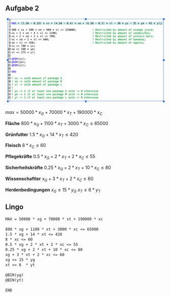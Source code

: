 ## Aufgabe 2

![Screenshot 2021-11-12 at 12.20.55.png](../../../../Attachments/Screenshot%202021-11-12%20at%2012.20.55.png)

$max = 50000 * x_G + 70000 * x_T + 190000 * x_C$

**Fläche**
$800 * x_G + 1100 * x_T + 3000 * x_C \le 65000$

**Grünfutter**
$1.5 * x_G + 14 * x_T \le 420$

**Fleisch**
$8 * x_C \le 60$

**Pflegekräfte**
$0.5 * x_G + 2 * x_T + 2 * x_C \le 55$

**Sicherheitskräfte**
$0.25 * x_G + 2 * x_T + 10 * x_C \le 80$

**Wissenschaftler**
$x_G + 3 * x_T + 2 * x_C \le 60$

**Herdenbedingungen**
$x_G \le 15 * y_G$
$x_T \le 6  * y_T$

## Lingo

````lingo
MAX = 50000 * xg + 70000 * xt + 190000 * xc

800 * xg + 1100 * xt + 3000 * xc <= 65000
1.5 * xg + 14 * xt <= 420
8 * xc <= 60
0.5 * xg + 2 * xt + 2 * xc <= 55
0.25 * xg + 2 * xt + 10 * xc <= 80
xg + 3 * xt + 2 * xc <= 60
xg <= 15 * yg
xt <= 6  * yt

@BIN(yg)
@BIN(yt)

END
````
